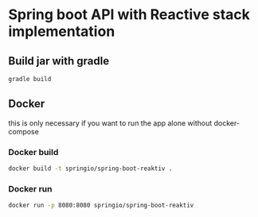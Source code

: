 # Spring boot API with Reactive stack  implementation
## Build jar with gradle
```bash
gradle build
```
## Docker
this is only necessary if you want to run the app alone without docker-compose

### Docker build
```bash
docker build -t springio/spring-boot-reaktiv . 
```
### Docker run
```bash
docker run -p 8080:8080 springio/spring-boot-reaktiv
```
